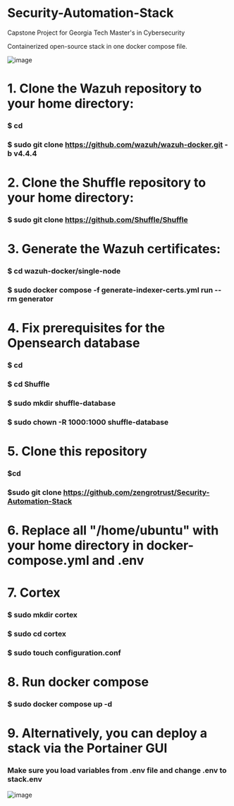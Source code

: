 # Security-Automation-Stack
Capstone Project for Georgia Tech Master's in Cybersecurity

Containerized open-source stack in one docker compose file.

![image](https://github.com/zengrotrust/Security-Automation-Stack/assets/19690744/8c4a7061-8cf1-4eaf-a529-59326bb88646)


# 1. Clone the Wazuh repository to your home directory:
### $ cd
### $ sudo git clone https://github.com/wazuh/wazuh-docker.git -b v4.4.4

# 2. Clone the Shuffle repository to your home directory:
### $ sudo git clone https://github.com/Shuffle/Shuffle

# 3. Generate the Wazuh certificates:
### $ cd wazuh-docker/single-node
### $ sudo docker compose -f generate-indexer-certs.yml run --rm generator

# 4. Fix prerequisites for the Opensearch database
### $ cd
### $ cd Shuffle
### $ sudo mkdir shuffle-database
### $ sudo chown -R 1000:1000 shuffle-database

# 5. Clone this repository
### $cd
### $sudo git clone https://github.com/zengrotrust/Security-Automation-Stack

# 6. Replace all "/home/ubuntu" with your home directory in docker-compose.yml and .env

# 7. Cortex
### $ sudo mkdir cortex
### $ sudo cd cortex
### $ sudo touch configuration.conf

# 8. Run docker compose
### $ sudo docker compose up -d

# 9. Alternatively, you can deploy a stack via the Portainer GUI
### Make sure you load variables from .env file and change .env to stack.env

![image](https://github.com/zengrotrust/Security-Automation-Stack/assets/19690744/37db88c2-4ece-4aa3-aeca-b3673b1154cb)

